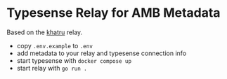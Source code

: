 # Typesense Relay for AMB Metadata

Based on the [khatru](https://github.com/fiatjaf/khatru) relay.

- copy `.env.example` to `.env`
- add metadata to your relay and typesense connection info
- start typesense with `docker compose up`
- start relay with `go run .`
